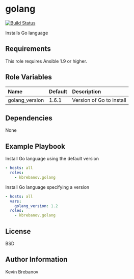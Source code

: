 golang
======

[![Build Status](https://travis-ci.org/kbrebanov/ansible-golang.svg?branch=master)](https://travis-ci.org/kbrebanov/ansible-golang)

Installs Go language

Requirements
------------

This role requires Ansible 1.9 or higher.

Role Variables
--------------

| Name           | Default | Description              |
|:---------------|:--------|:-------------------------|
| golang_version | 1.6.1   | Version of Go to install |

Dependencies
------------

None

Example Playbook
----------------

Install Go language using the default version
```yaml
- hosts: all
  roles:
    - kbrebanov.golang
```

Install Go language specifying a version
```yaml
- hosts: all
  vars:
    golang_version: 1.2
  roles:
    - kbrebanov.golang
```

License
-------

BSD

Author Information
------------------

Kevin Brebanov
